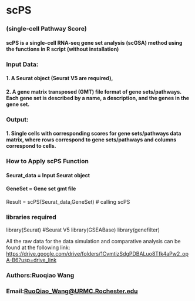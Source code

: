 # scPS 
### (single-cell Pathway Score) 
#### scPS is a single-cell RNA-seq gene set analysis (scGSA) method using the functions in R script (without installation)

###   Input Data: 
#### 1. A Seurat object (Seurat V5 are required), 
#### 2. A gene matrix transposed (GMT) file format of gene sets/pathways. Each gene set is described by a name, a description, and the genes in the gene set. 

###   Output:
####   1. Single cells with corresponding scores for gene sets/pathways data matrix, where rows correspond to gene sets/pathways and columns correspond to cells.

### How to Apply scPS Function
#### Seurat_data = Input Seurat object
#### GeneSet = Gene set gmt file
Result  =  scPS(Seurat_data,GeneSet) # calling scPS 

### libraries required
library(Seurat) #Seurat V5
library(GSEABase)
library(genefilter)

All the raw data for the data simulation and comparative analysis can be found at the following link: https://drive.google.com/drive/folders/1CvmtizSdgPDBALuo8Tfk4aPw2_opA-B6?usp=drive_link

###     Authors:Ruoqiao Wang
###     Email:RuoQiao_Wang@URMC.Rochester.edu

